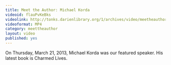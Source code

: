 ```yaml
---
title: Meet the Author: Michael Korda
videoid: flauPvKeBks
videolink: http://tonks.darienlibrary.org/1/archives/video/meetheauthor/20130321_michael_korda.m4v
videoformat: MP4
category: meettheauthor
layout: video
published: yes
---
```


On Thursday, March 21, 2013, Michael Korda was our featured speaker. His latest book is Charmed Lives. 